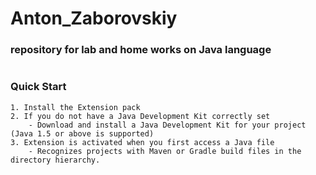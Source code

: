 # Anton_Zaborovskiy
### repository for lab and home works on Java language
#
### Quick Start

    1. Install the Extension pack
    2. If you do not have a Java Development Kit correctly set
        - Download and install a Java Development Kit for your project (Java 1.5 or above is supported)
    3. Extension is activated when you first access a Java file
        - Recognizes projects with Maven or Gradle build files in the directory hierarchy.
